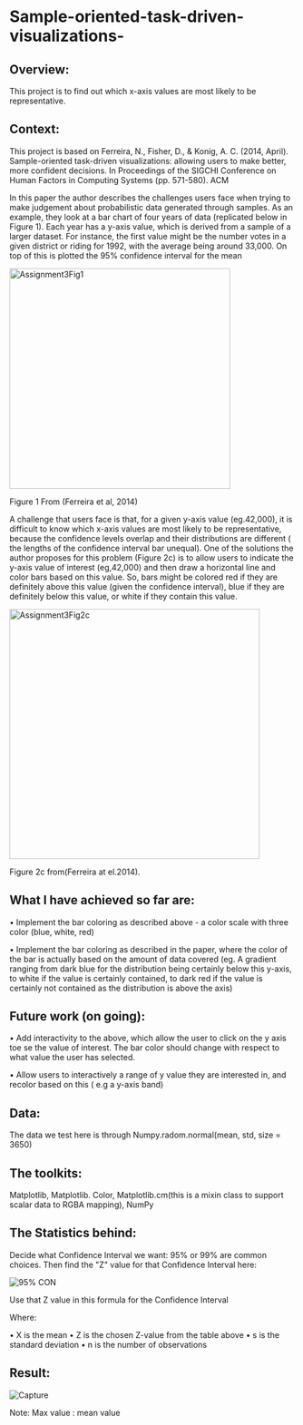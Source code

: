 # Sample-oriented-task-driven-visualizations-
## Overview:
This project is to find out which x-axis values are most likely to be representative. 

## Context:

This project is based on   Ferreira, N., Fisher, D., & Konig, A. C. (2014, April). Sample-oriented task-driven visualizations: allowing users to make better, more confident decisions.       In Proceedings of the SIGCHI Conference on Human Factors in Computing Systems (pp. 571-580). ACM

In this paper the author describes the challenges users face when trying to make judgement about probabilistic data generated through samples.  As an example, they look at a bar chart of four years of data (replicated below in Figure 1). Each year has a y-axis value, which is derived from a sample of a larger dataset. For instance, the first value might be the number votes in a given district or riding for 1992, with the average being around 33,000. On top of this is plotted the 95% confidence interval for the mean

<img width="389" alt="Assignment3Fig1" src="https://user-images.githubusercontent.com/32876600/87943670-5c2db700-ca6c-11ea-835b-361f3ff53d06.png">

Figure 1 From (Ferreira et al, 2014)

A challenge that users face is that, for a given y-axis value (eg.42,000), it is difficult to know which x-axis values are most likely to be representative, because the confidence levels overlap and their distributions are different ( the lengths of the confidence interval bar unequal). One of the solutions the author proposes for this problem (Figure 2c) is to allow users to indicate the y-axis value of interest (eg,42,000) and then draw a horizontal line and color bars based on this value. So, bars might be colored red if they are definitely above this value (given the confidence interval), blue if they are definitely below this value, or white if they contain this value.

<img width="441" alt="Assignment3Fig2c" src="https://user-images.githubusercontent.com/32876600/87944641-a8c5c200-ca6d-11ea-9e2e-5b180ffdcfd0.png">

Figure 2c from(Ferreira at el.2014).

## What I have achieved so far are:

•	 Implement the bar coloring as described above - a color scale with three color (blue, white, red)

•	Implement the bar coloring as described in the paper, where the color of the bar is actually based on the amount of data covered (eg. A gradient ranging from dark blue for the distribution being certainly below this y-axis, to white if the value is certainly contained, to dark red if the value is certainly not contained as the distribution is above the axis) 

## Future work (on going):

•	Add interactivity to the above, which allow the user to click on the y axis toe se the value of interest. The bar color should change with respect to what value the user has selected. 

•	Allow users to interactively a range of y value they are interested in, and recolor based on this ( e.g a y-axis band)

## Data: 

The data we test here is through Numpy.radom.normal(mean, std, size = 3650)

## The toolkits:

Matplotlib, Matplotlib. Color, Matplotlib.cm(this is a mixin class to support scalar data to RGBA mapping), NumPy

## The Statistics behind:

Decide what Confidence Interval we want: 95% or 99% are common choices. Then find the "Z" value for that Confidence Interval here:

![95% CON](https://user-images.githubusercontent.com/32876600/87951437-92703400-ca76-11ea-93ed-9fca9f87406f.JPG)

Use that Z value in this formula for the Confidence Interval
 
 Where:
 
•	X is the mean
•	Z is the chosen Z-value from the table above
•	s is the standard deviation
•	n is the number of observations

## Result:
![Capture](https://user-images.githubusercontent.com/32876600/87950640-92bbff80-ca75-11ea-8618-9d1e5d56dd92.JPG)

Note: Max value : mean value



